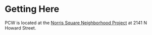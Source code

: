 # Getting Here 

PCW is located at the [Norris Square Neighborhood Project](http://myneighborhoodproject.org/) at 2141 N Howard Street. 